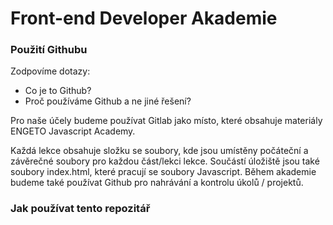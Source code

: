 # Front-end Developer Akademie

### Použití Githubu
Zodpovíme dotazy:
 * Co je to Github?
 * Proč používáme Github a ne jiné řešení?

Pro naše účely budeme používat Gitlab jako místo, které obsahuje materiály ENGETO Javascript Academy.

Každá lekce obsahuje složku se soubory, kde jsou umístěny počáteční a závěrečné soubory pro každou část/lekci lekce. Součástí úložiště jsou také soubory index.html, které pracují se soubory Javascript.
Během akademie budeme také používat Github pro nahrávání a kontrolu úkolů / projektů.

### Jak používat tento repozitář
